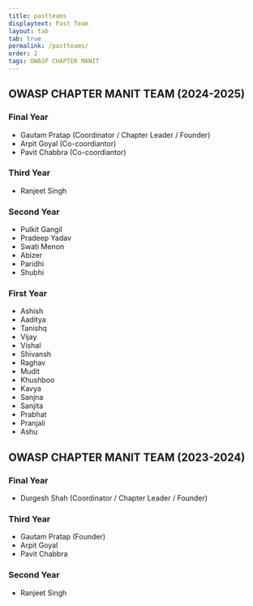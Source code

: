 ```yaml
---
title: pastteams
displaytext: Past Team
layout: tab
tab: true
permalink: /pastteams/
order: 2
tags: OWASP CHAPTER MANIT
---
```



## **OWASP CHAPTER MANIT TEAM (2024-2025)**

### Final Year
 - Gautam Pratap (Coordinator / Chapter Leader / Founder)
 - Arpit Goyal (Co-coordiantor)
 - Pavit Chabbra (Co-coordiantor)

### Third Year
 - Ranjeet Singh

### Second Year
 - Pulkit Gangil
 - Pradeep Yadav
 - Swati Menon
 - Abizer
 - Paridhi
 - Shubhi


### First Year
 - Ashish 
 - Aaditya 
 - Tanishq 
 - Vijay 
 - Vishal 
 - Shivansh
 - Raghav
 - Mudit
 - Khushboo
 - Kavya
 - Sanjna
 - Sanjita
 - Prabhat
 - Pranjali
 - Ashu



## **OWASP CHAPTER MANIT TEAM (2023-2024)**

### Final Year
 - Durgesh Shah (Coordinator / Chapter Leader / Founder)

### Third Year
 - Gautam Pratap (Founder)
 - Arpit Goyal
 - Pavit Chabbra

### Second Year
 - Ranjeet Singh


